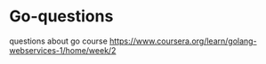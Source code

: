 # Go-questions
questions about go course https://www.coursera.org/learn/golang-webservices-1/home/week/2
